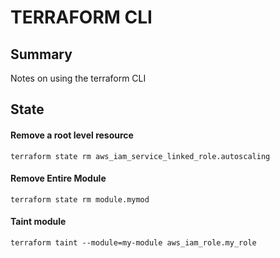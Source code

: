 # TERRAFORM CLI

## Summary
Notes on using the terraform CLI

## State

#### Remove a root level resource
```console
terraform state rm aws_iam_service_linked_role.autoscaling
```

#### Remove Entire Module
```console
terraform state rm module.mymod
```

#### Taint module
```console
terraform taint --module=my-module aws_iam_role.my_role
```
